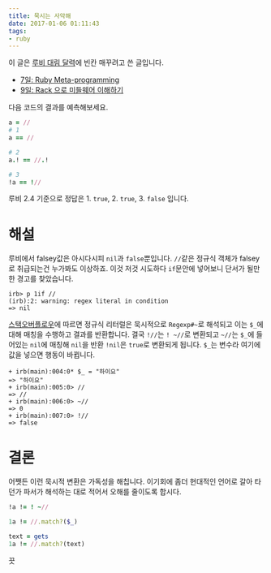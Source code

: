 ```yaml
---
title: 묵시는 사악해
date: 2017-01-06 01:11:43
tags:
- ruby
---
```


이 글은 [루비 대림 달력](http://ruby-korea.github.io/advent-calendar/)에 빈칸
매꾸려고 쓴 글입니다.

- [7일: Ruby Meta-programming](https://github.com/ahastudio/til/blob/master/ruby/20161207-metaprogramming.md)
- [9일: Rack 으로 미들웨어 이해하기](https://github.com/cavinkwon/redux.rb)

다음 코드의 결과를 예측해보세요.

```rb
a = //
# 1
a == //

# 2
a.! == //.!

# 3
!a == !//
```

루비 2.4 기준으로 정답은 1. `true`, 2. `true`, 3. `false` 입니다.

# 해설

루비에서 falsey값은 아시다시피 `nil`과 `false`뿐입니다. `//`같은 정규식 객체가
falsey로 취급되는건 누가봐도 이상하죠. 이것 저것 시도하다 `if`문안에 넣어보니
단서가 될만한 경고를 찾았습니다.

```irb
irb> p 1if //
(irb):2: warning: regex literal in condition
=> nil
```

[스택오버플로우](http://stackoverflow.com/questions/29164490/ruby-why-do-i-get-warning-regex-literal-in-condition-here)에
따르면 정규식 리터럴은 묵시적으로 `Regexp#~`로 해석되고 이는 `$_`에 대해 매칭을
수행하고 결과를 반환합니다. 결국 `!//`는 `! ~//`로 변환되고 `~//`는 `$_`에
들어있는 `nil`에 매칭해 `nil`을 반환 `!nil`은 `true`로 변환되게 됩니다.
`$_`는 변수라 여기에 값을 넣으면 행동이 바뀝니다.

```irb
+ irb(main):004:0* $_ = "하이요"
=> "하이요"
+ irb(main):005:0> //
=> //
+ irb(main):006:0> ~//
=> 0
+ irb(main):007:0> !//
=> false
```

# 결론

어쨋든 이런 묵시적 변환은 가독성을 해칩니다. 이기회에 좀더 현대적인 언어로 갈아
타던가 파서가 해석하는 대로 적어서 오해를 줄이도록 합시다.

```rb
!a != ! ~//

1a != //.match?($_)

text = gets
1a != //.match?(text)
```

끗
